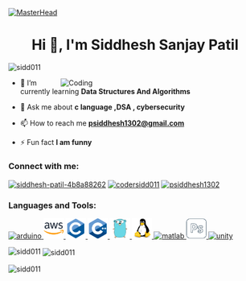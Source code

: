 [![MasterHead](https://media.istockphoto.com/id/1266559436/sv/foto/l%C3%A5s-icon-cybers%C3%A4kerhet-av-digitalt-skydd-f%C3%B6r-datan%C3%A4tverk-h%C3%B6ghastighetsanslutningsdataanalys.jpg?s=612x612&w=0&k=20&c=sRMzjWYjAeFSTwa7m3mnfI0VLwGxNPFg91HcoRuPKDY=)](github.com/SIDD011) 
<h1 align="center">Hi 👋, I'm Siddhesh Sanjay Patil</h1>
<p align="left"> <img src="https://komarev.com/ghpvc/?username=sidd011&label=Profile%20views&color=0e75b6&style=flat" alt="sidd011" /> </p>
<img align="right" alt="Coding" width="400" src="https://cdn.dribbble.com/users/1162077/screenshots/3848914/programmer.gif"">

- 🌱 I’m currently learning **Data Structures And Algorithms**

- 💬 Ask me about **c language ,DSA , cybersecurity**

- 📫 How to reach me **psiddhesh1302@gmail.com**

- ⚡ Fun fact **I am funny**

<h3 align="left">Connect with me:</h3>
<p align="left">
<a href="https://linkedin.com/in/siddhesh-patil-4b8a88262" target="blank"><img align="center" src="https://raw.githubusercontent.com/rahuldkjain/github-profile-readme-generator/master/src/images/icons/Social/linked-in-alt.svg" alt="siddhesh-patil-4b8a88262" height="30" width="40" /></a>
<a href="https://www.hackerrank.com/codersidd011" target="blank"><img align="center" src="https://raw.githubusercontent.com/rahuldkjain/github-profile-readme-generator/master/src/images/icons/Social/hackerrank.svg" alt="codersidd011" height="30" width="40" /></a>
<a href="https://www.leetcode.com/psiddhesh1302" target="blank"><img align="center" src="https://raw.githubusercontent.com/rahuldkjain/github-profile-readme-generator/master/src/images/icons/Social/leet-code.svg" alt="psiddhesh1302" height="30" width="40" /></a>
</p>

<h3 align="left">Languages and Tools:</h3>
<p align="left"> <a href="https://www.arduino.cc/" target="_blank" rel="noreferrer"> <img src="https://cdn.worldvectorlogo.com/logos/arduino-1.svg" alt="arduino" width="40" height="40"/> </a> <a href="https://aws.amazon.com" target="_blank" rel="noreferrer"> <img src="https://raw.githubusercontent.com/devicons/devicon/master/icons/amazonwebservices/amazonwebservices-original-wordmark.svg" alt="aws" width="40" height="40"/> </a> <a href="https://www.cprogramming.com/" target="_blank" rel="noreferrer"> <img src="https://raw.githubusercontent.com/devicons/devicon/master/icons/c/c-original.svg" alt="c" width="40" height="40"/> </a> <a href="https://www.w3schools.com/cpp/" target="_blank" rel="noreferrer"> <img src="https://raw.githubusercontent.com/devicons/devicon/master/icons/cplusplus/cplusplus-original.svg" alt="cplusplus" width="40" height="40"/> </a> <a href="https://golang.org" target="_blank" rel="noreferrer"> <img src="https://raw.githubusercontent.com/devicons/devicon/master/icons/go/go-original.svg" alt="go" width="40" height="40"/> </a> <a href="https://www.linux.org/" target="_blank" rel="noreferrer"> <img src="https://raw.githubusercontent.com/devicons/devicon/master/icons/linux/linux-original.svg" alt="linux" width="40" height="40"/> </a> <a href="https://www.mathworks.com/" target="_blank" rel="noreferrer"> <img src="https://upload.wikimedia.org/wikipedia/commons/2/21/Matlab_Logo.png" alt="matlab" width="40" height="40"/> </a> <a href="https://www.photoshop.com/en" target="_blank" rel="noreferrer"> <img src="https://raw.githubusercontent.com/devicons/devicon/master/icons/photoshop/photoshop-line.svg" alt="photoshop" width="40" height="40"/> </a> <a href="https://unity.com/" target="_blank" rel="noreferrer"> <img src="https://www.vectorlogo.zone/logos/unity3d/unity3d-icon.svg" alt="unity" width="40" height="40"/> </a> </p>

<p><img align="left" src="https://github-readme-stats.vercel.app/api/top-langs?username=sidd011&show_icons=true&locale=en&layout=compact" alt="sidd011" /></p>

<p>&nbsp;<img align="center" src="https://github-readme-stats.vercel.app/api?username=sidd011&show_icons=true&locale=en" alt="sidd011" /></p>

<p><img align="center" src="https://github-readme-streak-stats.herokuapp.com/?user=sidd011&" alt="sidd011" /></p>
